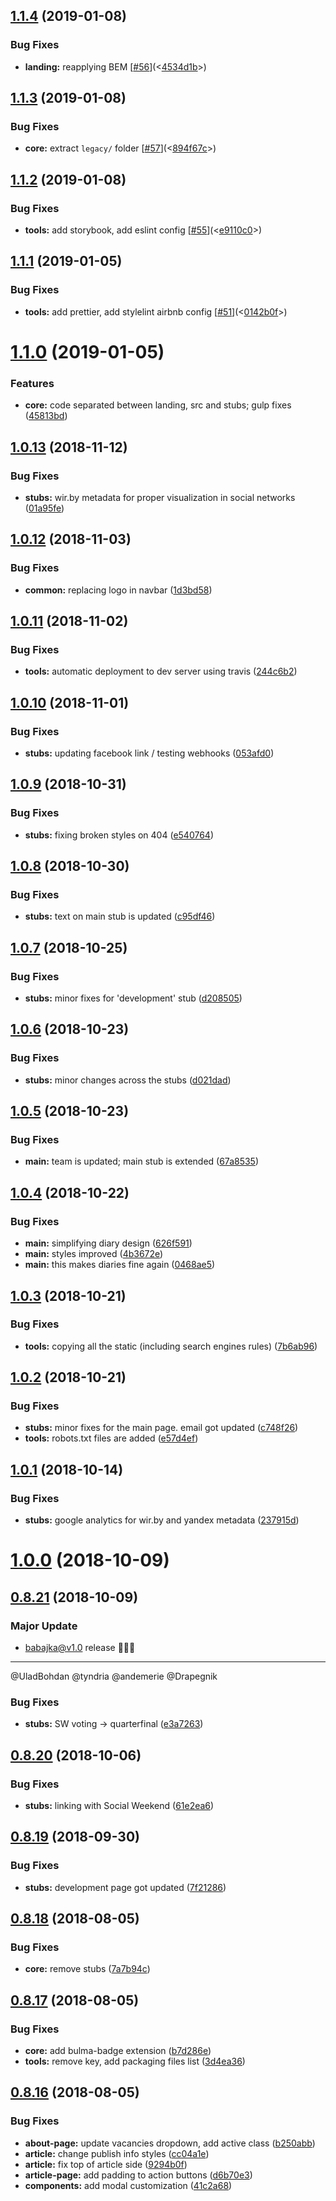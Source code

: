 ## [1.1.4](https://github.com/babajka/babajka-markup/compare/v1.1.3...v1.1.4) (2019-01-08)

### Bug Fixes

- **landing:** reapplying BEM [[#56](https://github.com/babajka/babajka-markup/issues/56)](<[4534d1b](https://github.com/babajka/babajka-markup/commit/4534d1b)>)

## [1.1.3](https://github.com/babajka/babajka-markup/compare/v1.1.2...v1.1.3) (2019-01-08)

### Bug Fixes

- **core:** extract `legacy/` folder [[#57](https://github.com/babajka/babajka-markup/issues/57)](<[894f67c](https://github.com/babajka/babajka-markup/commit/894f67c)>)

## [1.1.2](https://github.com/babajka/babajka-markup/compare/v1.1.1...v1.1.2) (2019-01-08)

### Bug Fixes

- **tools:** add storybook, add eslint config [[#55](https://github.com/babajka/babajka-markup/issues/55)](<[e9110c0](https://github.com/babajka/babajka-markup/commit/e9110c0)>)

## [1.1.1](https://github.com/babajka/babajka-markup/compare/v1.1.0...v1.1.1) (2019-01-05)

### Bug Fixes

- **tools:** add prettier, add stylelint airbnb config [[#51](https://github.com/babajka/babajka-markup/issues/51)](<[0142b0f](https://github.com/babajka/babajka-markup/commit/0142b0f)>)

# [1.1.0](https://github.com/babajka/babajka-markup/compare/v1.0.13...v1.1.0) (2019-01-05)

### Features

- **core:** code separated between landing, src and stubs; gulp fixes ([45813bd](https://github.com/babajka/babajka-markup/commit/45813bd))

## [1.0.13](https://github.com/babajka/babajka-markup/compare/v1.0.12...v1.0.13) (2018-11-12)

### Bug Fixes

- **stubs:** wir.by metadata for proper visualization in social networks ([01a95fe](https://github.com/babajka/babajka-markup/commit/01a95fe))

## [1.0.12](https://github.com/babajka/babajka-markup/compare/v1.0.11...v1.0.12) (2018-11-03)

### Bug Fixes

- **common:** replacing logo in navbar ([1d3bd58](https://github.com/babajka/babajka-markup/commit/1d3bd58))

## [1.0.11](https://github.com/babajka/babajka-markup/compare/v1.0.10...v1.0.11) (2018-11-02)

### Bug Fixes

- **tools:** automatic deployment to dev server using travis ([244c6b2](https://github.com/babajka/babajka-markup/commit/244c6b2))

## [1.0.10](https://github.com/babajka/babajka-markup/compare/v1.0.9...v1.0.10) (2018-11-01)

### Bug Fixes

- **stubs:** updating facebook link / testing webhooks ([053afd0](https://github.com/babajka/babajka-markup/commit/053afd0))

## [1.0.9](https://github.com/babajka/babajka-markup/compare/v1.0.8...v1.0.9) (2018-10-31)

### Bug Fixes

- **stubs:** fixing broken styles on 404 ([e540764](https://github.com/babajka/babajka-markup/commit/e540764))

## [1.0.8](https://github.com/babajka/babajka-markup/compare/v1.0.7...v1.0.8) (2018-10-30)

### Bug Fixes

- **stubs:** text on main stub is updated ([c95df46](https://github.com/babajka/babajka-markup/commit/c95df46))

## [1.0.7](https://github.com/babajka/babajka-markup/compare/v1.0.6...v1.0.7) (2018-10-25)

### Bug Fixes

- **stubs:** minor fixes for 'development' stub ([d208505](https://github.com/babajka/babajka-markup/commit/d208505))

## [1.0.6](https://github.com/babajka/babajka-markup/compare/v1.0.5...v1.0.6) (2018-10-23)

### Bug Fixes

- **stubs:** minor changes across the stubs ([d021dad](https://github.com/babajka/babajka-markup/commit/d021dad))

## [1.0.5](https://github.com/babajka/babajka-markup/compare/v1.0.4...v1.0.5) (2018-10-23)

### Bug Fixes

- **main:** team is updated; main stub is extended ([67a8535](https://github.com/babajka/babajka-markup/commit/67a8535))

## [1.0.4](https://github.com/babajka/babajka-markup/compare/v1.0.3...v1.0.4) (2018-10-22)

### Bug Fixes

- **main:** simplifying diary design ([626f591](https://github.com/babajka/babajka-markup/commit/626f591))
- **main:** styles improved ([4b3672e](https://github.com/babajka/babajka-markup/commit/4b3672e))
- **main:** this makes diaries fine again ([0468ae5](https://github.com/babajka/babajka-markup/commit/0468ae5))

## [1.0.3](https://github.com/babajka/babajka-markup/compare/v1.0.2...v1.0.3) (2018-10-21)

### Bug Fixes

- **tools:** copying all the static (including search engines rules) ([7b6ab96](https://github.com/babajka/babajka-markup/commit/7b6ab96))

## [1.0.2](https://github.com/babajka/babajka-markup/compare/v1.0.1...v1.0.2) (2018-10-21)

### Bug Fixes

- **stubs:** minor fixes for the main page. email got updated ([c748f26](https://github.com/babajka/babajka-markup/commit/c748f26))
- **tools:** robots.txt files are added ([e57d4ef](https://github.com/babajka/babajka-markup/commit/e57d4ef))

## [1.0.1](https://github.com/babajka/babajka-markup/compare/v1.0.0...v1.0.1) (2018-10-14)

### Bug Fixes

- **stubs:** google analytics for wir.by and yandex metadata ([237915d](https://github.com/babajka/babajka-markup/commit/237915d))

# [1.0.0](https://github.com/babajka/babajka-markup/compare/v0.8.21...v1.0.0) (2018-10-09)

## [0.8.21](https://github.com/babajka/babajka-markup/compare/v0.8.20...v0.8.21) (2018-10-09)

### Major Update

- babajka@v1.0 release 🎉🎉🎉

---

@UladBohdan @tyndria @andemerie @Drapegnik

### Bug Fixes

- **stubs:** SW voting -> quarterfinal ([e3a7263](https://github.com/babajka/babajka-markup/commit/e3a7263))

## [0.8.20](https://github.com/babajka/babajka-markup/compare/v0.8.19...v0.8.20) (2018-10-06)

### Bug Fixes

- **stubs:** linking with Social Weekend ([61e2ea6](https://github.com/babajka/babajka-markup/commit/61e2ea6))

## [0.8.19](https://github.com/babajka/babajka-markup/compare/v0.8.18...v0.8.19) (2018-09-30)

### Bug Fixes

- **stubs:** development page got updated ([7f21286](https://github.com/babajka/babajka-markup/commit/7f21286))

## [0.8.18](https://github.com/babajka/babajka-markup/compare/v0.8.17...v0.8.18) (2018-08-05)

### Bug Fixes

- **core:** remove stubs ([7a7b94c](https://github.com/babajka/babajka-markup/commit/7a7b94c))

## [0.8.17](https://github.com/babajka/babajka-markup/compare/v0.8.16...v0.8.17) (2018-08-05)

### Bug Fixes

- **core:** add bulma-badge extension ([b7d286e](https://github.com/babajka/babajka-markup/commit/b7d286e))
- **tools:** remove key, add packaging files list ([3d4ea36](https://github.com/babajka/babajka-markup/commit/3d4ea36))

## [0.8.16](https://github.com/babajka/babajka-markup/compare/v0.8.15...v0.8.16) (2018-08-05)

### Bug Fixes

- **about-page:** update vacancies dropdown, add active class ([b250abb](https://github.com/babajka/babajka-markup/commit/b250abb))
- **article:** change publish info styles ([cc04a1e](https://github.com/babajka/babajka-markup/commit/cc04a1e))
- **article:** fix top of article side ([9294b0f](https://github.com/babajka/babajka-markup/commit/9294b0f))
- **article-page:** add padding to action buttons ([d6b70e3](https://github.com/babajka/babajka-markup/commit/d6b70e3))
- **components:** add modal customization ([41c2a68](https://github.com/babajka/babajka-markup/commit/41c2a68))
